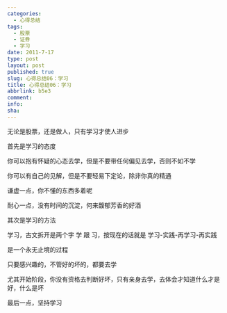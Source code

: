 ```yaml
---
categories:
  - 心得总结
tags:
  - 股票
  - 证券
  - 学习
date: 2011-7-17
type: post
layout: post
published: true
slug: 心得总结06：学习
title: 心得总结06：学习
abbrlink: b5e3
comment:
info:
sha:
---
```




无论是股票，还是做人，只有学习才使人进步

 

首先是学习的态度

 

你可以抱有怀疑的心态去学，但是不要带任何偏见去学，否则不如不学

 

你可以有自己的见解，但是不要轻易下定论，除非你真的精通

 

谦虚一点，你不懂的东西多着呢

 

耐心一点，没有时间的沉淀，何来馥郁芳香的好酒

 

其次是学习的方法

 

学习，古文拆开是两个字 学 跟 习，按现在的话就是 学习-实践-再学习-再实践

 

是一个永无止境的过程

 

只要感兴趣的，不管好的坏的，都要去学

 

尤其开始阶段，你没有资格去判断好坏，只有亲身去学，去体会才知道什么才是好，什么是坏

 

最后一点，坚持学习
